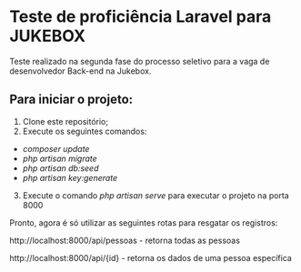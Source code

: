 # Teste de proficiência Laravel para JUKEBOX

Teste realizado na segunda fase do processo seletivo para a vaga de desenvolvedor Back-end na Jukebox.


## Para iniciar o projeto:

1. Clone este repositório;
2. Execute os seguintes comandos: 
 - <i>composer update</i>
 - <i>php artisan migrate</i>
 - <i>php artisan db:seed</i>
 - <i>php artisan key:generate</i>
3. Execute o comando <i>php artisan serve</i> para executar o projeto na porta 8000

Pronto, agora é só utilizar as seguintes rotas para resgatar os registros:

http://localhost:8000/api/pessoas - retorna todas as pessoas

http://localhost:8000/api/{id} - retorna os dados de uma pessoa específica
